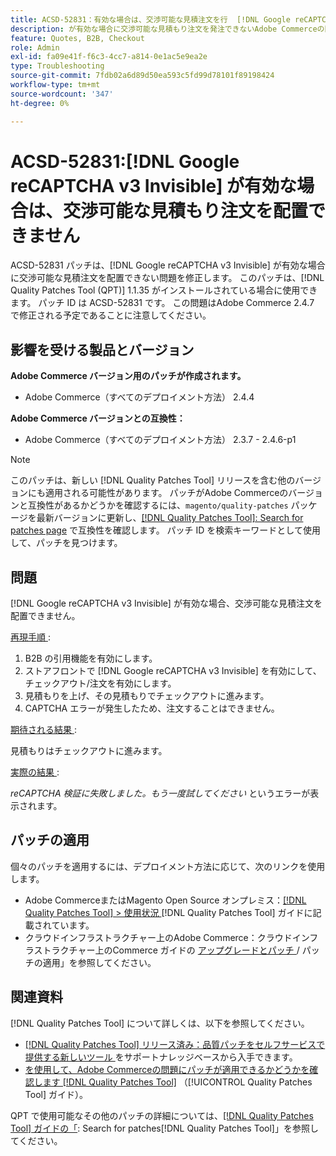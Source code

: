 ```yaml
---
title: ACSD-52831：有効な場合は、交渉可能な見積注文を行  [!DNL Google reCAPTCHA v3 Invisible]  ません
description: が有効な場合に交渉可能な見積もり注文を発注できないAdobe Commerceの問題を修正するために、ACSD-52831 パッチを適用  [!DNL Google reCAPTCHA v3 Invisible]  てください。
feature: Quotes, B2B, Checkout
role: Admin
exl-id: fa09e41f-f6c3-4cc7-a814-0e1ac5e9ea2e
type: Troubleshooting
source-git-commit: 7fdb02a6d89d50ea593c5fd99d78101f89198424
workflow-type: tm+mt
source-wordcount: '347'
ht-degree: 0%

---
```


# ACSD-52831:[!DNL Google reCAPTCHA v3 Invisible] が有効な場合は、交渉可能な見積もり注文を配置できません

ACSD-52831 パッチは、[!DNL Google reCAPTCHA v3 Invisible] が有効な場合に交渉可能な見積注文を配置できない問題を修正します。 このパッチは、[!DNL Quality Patches Tool (QPT)] 1.1.35 がインストールされている場合に使用できます。 パッチ ID は ACSD-52831 です。 この問題はAdobe Commerce 2.4.7 で修正される予定であることに注意してください。

## 影響を受ける製品とバージョン

**Adobe Commerce バージョン用のパッチが作成されます。**

* Adobe Commerce（すべてのデプロイメント方法） 2.4.4

**Adobe Commerce バージョンとの互換性：**

* Adobe Commerce（すべてのデプロイメント方法） 2.3.7 - 2.4.6-p1

>[!NOTE]
>
>このパッチは、新しい [!DNL Quality Patches Tool] リリースを含む他のバージョンにも適用される可能性があります。 パッチがAdobe Commerceのバージョンと互換性があるかどうかを確認するには、`magento/quality-patches` パッケージを最新バージョンに更新し、[[!DNL Quality Patches Tool]: Search for patches page](https://experienceleague.adobe.com/tools/commerce-quality-patches/index.html) で互換性を確認します。 パッチ ID を検索キーワードとして使用して、パッチを見つけます。

## 問題

[!DNL Google reCAPTCHA v3 Invisible] が有効な場合、交渉可能な見積注文を配置できません。

<u> 再現手順 </u>:

1. B2B の引用機能を有効にします。
1. ストアフロントで [!DNL Google reCAPTCHA v3 Invisible] を有効にして、チェックアウト/注文を有効にします。
1. 見積もりを上げ、その見積もりでチェックアウトに進みます。
1. CAPTCHA エラーが発生したため、注文することはできません。

<u> 期待される結果 </u>:

見積もりはチェックアウトに進みます。

<u> 実際の結果 </u>:

*reCAPTCHA 検証に失敗しました。もう一度試してください* というエラーが表示されます。

## パッチの適用

個々のパッチを適用するには、デプロイメント方法に応じて、次のリンクを使用します。

* Adobe CommerceまたはMagento Open Source オンプレミス：[[!DNL Quality Patches Tool] > 使用状況 ](/help/tools/quality-patches-tool/usage.md)[!DNL Quality Patches Tool] ガイドに記載されています。
* クラウドインフラストラクチャー上のAdobe Commerce：クラウドインフラストラクチャー上のCommerce ガイドの [ アップグレードとパッチ ](https://experienceleague.adobe.com/docs/commerce-cloud-service/user-guide/develop/upgrade/apply-patches.html)/ パッチの適用」を参照してください。

## 関連資料

[!DNL Quality Patches Tool] について詳しくは、以下を参照してください。

* [[!DNL Quality Patches Tool]  リリース済み：品質パッチをセルフサービスで提供する新しいツール ](https://experienceleague.adobe.com/en/docs/commerce-operations/tools/quality-patches-tool/quality-patches-tool-to-self-serve-quality-patches) をサポートナレッジベースから入手できます。
* [ を使用して、Adobe Commerceの問題にパッチが適用できるかどうかを確認します  [!DNL Quality Patches Tool]](/help/tools/quality-patches-tool/patches-available-in-qpt/check-patch-for-magento-issue-with-magento-quality-patches.md) （[!UICONTROL Quality Patches Tool] ガイド）。


QPT で使用可能なその他のパッチの詳細については、[[!DNL Quality Patches Tool] ガイドの「](https://experienceleague.adobe.com/tools/commerce-quality-patches/index.html): Search for patches[!DNL Quality Patches Tool]」を参照してください。
